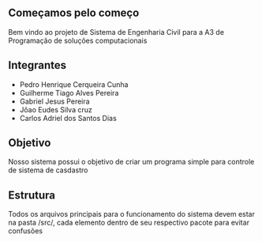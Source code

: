 ## Começamos pelo começo

Bem vindo ao projeto de Sistema de Engenharia Civil para a A3 de Programação de soluções computacionais

## Integrantes

- Pedro Henrique Cerqueira Cunha
- Guilherme Tiago Alves Pereira
- Gabriel Jesus Pereira
- Jõao Eudes Silva cruz
- Carlos Adriel dos Santos Dias

## Objetivo

Nosso sistema possui o objetivo de criar um programa simple para controle de sistema de casdastro

## Estrutura

Todos os arquivos principais para o funcionamento do sistema devem estar na pasta /src/, cada elemento dentro de seu respectivo pacote para evitar confusões
